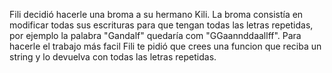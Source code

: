 <p>Fili decidió hacerle una broma a su hermano Kili. La broma consistía en modificar todas sus escrituras para que tengan todas las letras repetidas, por ejemplo<span id="selectionBoundary_1566084854254_6775384231601109" class="rangySelectionBoundary">&#65279;</span> la palabra &#34;Gandalf&#34; quedaría com &#34;GGaannddaallff&#34;. Para hacerle el trabajo más facil Fili te pidió que crees una funcion que reciba un string y lo devuelva con todas las letras repetidas.<br/></p>